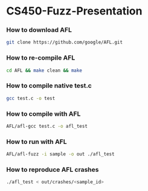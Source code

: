 # CS450-Fuzz-Presentation
### How to download AFL
```bash
git clone https://github.com/google/AFL.git
```
### How to re-compile AFL
```bash
cd AFL && make clean && make
```
### How to compile native test.c
```bash
gcc test.c -o test
```
### How to compile with AFL
```bash
AFL/afl-gcc test.c -o afl_test
```
### How to run with AFL
```bash
AFL/afl-fuzz -i sample -o out ./afl_test
```
### How to reproduce AFL crashes
```bash
./afl_test < out/crashes/<sample_id>
```
